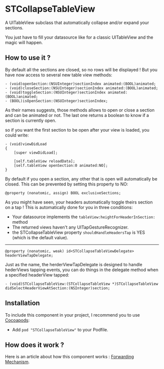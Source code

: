 STCollapseTableView
===============

A UITableView subclass that automatically collapse and/or expand your sections.

You just have to fill your datasource like for a classic UITableView and the magic will happen.

## How to use it ?

By default all the sections are closed, so no rows will be displayed !
But you have now access to several new table view methods:

```
- (void)openSection:(NSUInteger)sectionIndex animated:(BOOL)animated;
- (void)closeSection:(NSUInteger)sectionIndex animated:(BOOL)animated;
- (void)toggleSection:(NSUInteger)sectionIndex animated:(BOOL)animated;
- (BOOL)isOpenSection:(NSUInteger)sectionIndex;
```
As their names suggests, those methods allows to open or close a section and can be animated or not. The last one returns a boolean to know if a section is currently open.

so if you want the first section to be open after your view is loaded, you could write:

```
- (void)viewDidLoad
{
    [super viewDidLoad];
    
    [self.tableView reloadData];
    [self.tableView openSection:0 animated:NO];
}
```

By default if you open a section, any other that is open will automatically be closed.
This can be prevented by setting this property to NO:

```
@property (nonatomic, assign) BOOL exclusiveSections;
```

As you might have seen, your headers automatically toggle theirs section on a tap !
This is automatically done for you in three conditions:
* Your datasource implements the `tableView:heightForHeaderInSection:` method
* The returned views haven't any UITapGestureRecognizer.
* the STCollapseTableView property `shouldHandleHeadersTap` is YES (which is the default value). 

----
```
@property (nonatomic, weak) id<STCollapseTableViewDelegate> headerViewTapDelegate;
```
Just as the name, the herderViewTapDelegate is designed to handle hederViews tapping events, you can do things in the delegate method when a specified headerView tapped:     

```
- (void)STCollapseTableView:(STCollapseTableView *)STCollapseTableView didSelectHeaderViewAtSection:(NSInteger)section;
```
## Installation

To include this component in your project, I recommend you to use [Cocoapods](http://cocoapods.org):
* Add `pod "STCollapseTableView"` to your Podfile.

## How does it work ?

Here is an article about how this component works : [Forwarding Mechanism](http://www.isoftom.com/2013/08/forwarding-mechanism.html).
